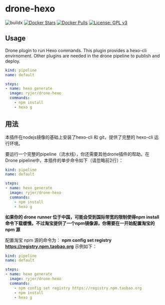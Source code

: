# drone-hexo

![buildx](https://github.com/ryjer/docker-opentracker/workflows/buildx/badge.svg)
[![Docker Stars](https://img.shields.io/docker/stars/ryjer/drone-hexo.svg)](https://hub.docker.com/r/ryjer/drone-hexo/)
[![Docker Pulls](https://img.shields.io/docker/pulls/ryjer/drone-hexo.svg)](https://hub.docker.com/r/ryjer/drone-hexo/)
[![License: GPL v3](https://img.shields.io/badge/License-GPLv3-blue.svg)](https://www.gnu.org/licenses/gpl-3.0)

## Usage

Drone plugin to run Hexo commands.
This plugin provides a hexo-cli envirnoment. Other plugins are needed in the drone pipeline to publish and deploy.

```yaml
kind: pipeline
name: default

steps:
- name: hexo generate
  image: ryjer/drone-hexo
  commands:
    - npm install
    - hexo g
```

## 用法

本插件在nodejs镜像的基础上安装了hexo-cli 和 git，提供了完整的 hexo-cli 运行环境。

要运行一个完整的pipeline（流水线），你还需要其他drone插件的帮助。在 Drone pipeline中，本插件的单步命令如下（请忽略前2行）：

``` yaml
kind: pipeline
name: default

steps:
- name: hexo generate
  image: ryjer/drone-hexo
  commands:
    - npm install
    - hexo g
```
**如果你的 drone runner 位于中国，可能会受到国际带宽的限制使得npm install命令下载缓慢。不过淘宝提供了一个npm镜像源，你需要在一开始配置淘宝的 npm 源**

配置淘宝 npm 源的命令为： **npm config set registry https://registry.npm.taobao.org** 示例如下：

``` yaml
kind: pipeline
name: default

steps:
- name: hexo generate
  image: ryjer/drone-hexo
  commands:
    - npm config set registry https://registry.npm.taobao.org
    - npm install
    - hexo g
```
